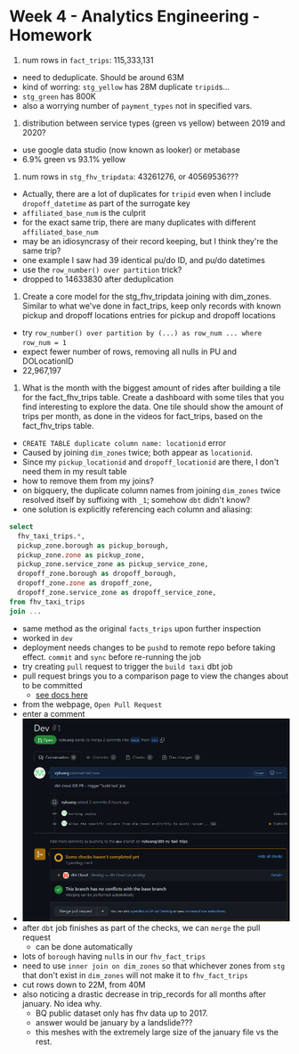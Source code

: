 # Week 4 - Analytics Engineering - Homework

1. num rows in `fact_trips`: 115,333,131

  - need to deduplicate. Should be around 63M
  - kind of worring: `stg_yellow` has 28M duplicate `tripid`s...
  - `stg_green` has 800K
  - also a worrying number of `payment_types` not in specified vars.

1. distribution between service types (green vs yellow) between 2019 and 2020?

  - use google data studio (now known as looker) or metabase
  - 6.9% green vs 93.1% yellow

1. num rows in `stg_fhv_tripdata`: 43261276, or 40569536???

  - Actually, there are a lot of duplicates for `tripid` even when I include `dropoff_datetime` as part of the surrogate key
  - `affiliated_base_num` is the culprit
  - for the exact same trip, there are many duplicates with different `affiliated_base_num`
  - may be an idiosyncrasy of their record keeping, but I think they're the same trip?
  - one example I saw had 39 identical pu/do ID, and pu/do datetimes
  - use the `row_number() over partition` trick?
  - dropped to 14633830 after deduplication

1. Create a core model for the stg_fhv_tripdata joining with dim_zones. 
Similar to what we've done in fact_trips, keep only records with known pickup and dropoff locations entries 
for pickup and dropoff locations

  - try `row_number() over partition by (...) as row_num ... where row_num = 1`
  - expect fewer number of rows, removing all nulls in PU and DOLocationID
  - 22,967,197

1. What is the month with the biggest amount of rides after building a tile for the fact_fhv_trips table.
Create a dashboard with some tiles that you find interesting to explore the data. 
One tile should show the amount of trips per month, as done in the videos for fact_trips, based on the fact_fhv_trips table.

  - `CREATE TABLE duplicate column name: locationid` error
  - Caused by joining `dim_zones` twice; both appear as `locationid`.
  - Since my `pickup_locationid` and `dropoff_locationid` are there, I don't need them in my result table
  - how to remove them from my joins?
  - on bigquery, the duplicate column names from joining `dim_zones` twice resolved itself by suffixing with `_1`; somehow `dbt` didn't know?
  - one solution is explicitly referencing each column and aliasing:

  ```sql
  select
    fhv_taxi_trips.*,
    pickup_zone.borough as pickup_borough,
    pickup_zone.zone as pickup_zone,
    pickup_zone.service_zone as pickup_service_zone,
    dropoff_zone.borough as dropoff_borough,
    dropoff_zone.zone as dropoff_zone,
    dropoff_zone.service_zone as dropoff_service_zone,
  from fhv_taxi_trips
  join ...
  ```
  
  - same method as the original `facts_trips` upon further inspection
  - worked in `dev`
  - deployment needs changes to be `push`d to remote repo before taking effect. `commit` and `sync` before re-running the job
  - try creating `pull` request to trigger the `build taxi` dbt job
  - pull request brings you to a comparison page to view the changes about to be committed
    - [see docs here](https://docs.github.com/en/pull-requests/collaborating-with-pull-requests/incorporating-changes-from-a-pull-request/merging-a-pull-request)
  - from the webpage, `Open Pull Request`
  - enter a comment
  - ![dbt github CI pull request](./img/dbt-pull-request.png)
  - after `dbt` job finishes as part of the checks, we can `merge` the pull request
    - can be done automatically
  - lots of `borough` having `null`s in our `fhv_fact_trips`
  - need to use `inner join on dim_zones` so that whichever zones from `stg` that don't exist in `dim_zones` will not make it to `fhv_fact_trips`
  - cut rows down to 22M, from 40M
  - also noticing a drastic decrease in trip_records for all months after january. No idea why.
    - BQ public dataset only has fhv data up to 2017.
    - answer would be january by a landslide???
    - this meshes with the extremely large size of the january file vs the rest.
